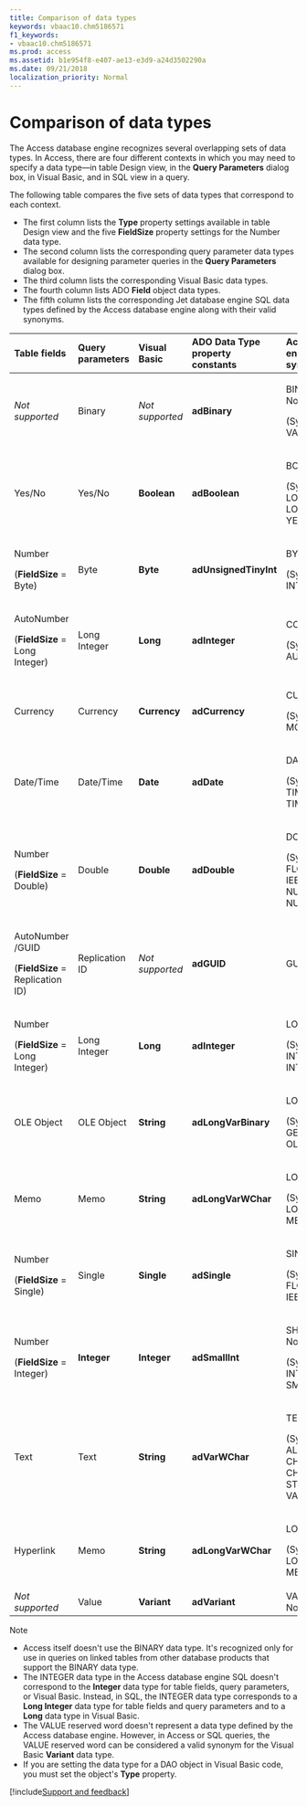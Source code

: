 ```yaml
---
title: Comparison of data types
keywords: vbaac10.chm5186571
f1_keywords:
- vbaac10.chm5186571
ms.prod: access
ms.assetid: b1e954f8-e407-ae13-e3d9-a24d3502290a
ms.date: 09/21/2018
localization_priority: Normal
---
```



# Comparison of data types

The Access database engine recognizes several overlapping sets of data types. In Access, there are four different contexts in which you may need to specify a data type—in table Design view, in the **Query Parameters** dialog box, in Visual Basic, and in SQL view in a query.

The following table compares the five sets of data types that correspond to each context.

- The first column lists the **Type** property settings available in table Design view and the five **FieldSize** property settings for the Number data type. 
- The second column lists the corresponding query parameter data types available for designing parameter queries in the **Query Parameters** dialog box. 
- The third column lists the corresponding Visual Basic data types. 
- The fourth column lists ADO **Field** object data types. 
- The fifth column lists the corresponding Jet database engine SQL data types defined by the Access database engine along with their valid synonyms.


|**Table fields**|**Query parameters**|**Visual Basic**|**ADO Data Type property constants**|**Access database engine SQL and synonyms**|
|:-----|:-----|:-----|:-----|:-----|
| _Not supported_|Binary| _Not supported_|**adBinary**|<p>BINARY (See Notes)</p><p>(Synonym: VARBINARY)</p>|
|Yes/No|Yes/No|**Boolean**|**adBoolean**|<p>BOOLEAN</p><p>(Synonyms: BIT, LOGICAL, LOGICAL1, YESNO)</p>|
|<p>Number</p><p>(**FieldSize** = Byte)</p>|Byte|**Byte**|**adUnsignedTinyInt**|<p>BYTE</p><p>(Synonym: INTEGER1)</p>|
|<p>AutoNumber</p><p>(**FieldSize** = Long Integer)</p>|Long Integer|**Long**|**adInteger**|<p>COUNTER</p><p>(Synonym: AUTOINCREMENT)</p>|
|Currency|Currency|**Currency**|**adCurrency**|<p>CURRENCY</p><p>(Synonym: MONEY)</p>|
|Date/Time|Date/Time|**Date**|**adDate**|<p>DATETIME</p><p>(Synonyms: DATE, TIME, TIMESTAMP)</p>|
|<p>Number</p><p>(**FieldSize** = Double)</p>|Double|**Double**|**adDouble**|<p>DOUBLE</p><p>(Synonyms: FLOAT, FLOAT8, IEEEDOUBLE, NUMBER, NUMERIC)</p>|
|<p>AutoNumber /GUID </p><p>(**FieldSize** = Replication ID)</p>|Replication ID| _Not supported_|**adGUID**|GUID|
|<p>Number</p><p>(**FieldSize** = Long Integer)</p>|Long Integer|**Long**|**adInteger**|<p>LONG (See Notes)</p><p>(Synonyms: INT, INTEGER, INTEGER4)</p>|
|OLE Object|OLE Object|**String**|**adLongVarBinary**|<p>LONGBINARY</p><p>(Synonyms: GENERAL, OLEOBJECT)</p>|
|Memo|Memo|**String**|**adLongVarWChar**|<p>LONGTEXT</p><p>(Synonyms: LONGCHAR, MEMO, NOTE)</p>|
|<p>Number</p><p>(**FieldSize** = Single)</p>|Single|**Single**|**adSingle**|<p>SINGLE</p><p>(Synonyms: FLOAT4, IEEESINGLE, REAL)</p>|
|<p>Number</p><p>(**FieldSize** = Integer)</p>|**Integer**|**Integer**|**adSmallInt**|<p>SHORT (See Notes)</p><p>(Synonyms: INTEGER2, SMALLINT)</p>|
|Text|Text|**String**|**adVarWChar**|<p>TEXT</p><p>(Synonyms: ALPHANUMERIC, CHAR, CHARACTER, STRING, VARCHAR)</p>|
|Hyperlink|Memo|**String**|**adLongVarWChar**|<p>LONGTEXT</p><p>(Synonyms: LONGCHAR, MEMO, NOTE)</p>|
| _Not supported_|Value|**Variant**|**adVariant**|VALUE (See Notes)|


> [!NOTE] 
> - Access itself doesn't use the BINARY data type. It's recognized only for use in queries on linked tables from other database products that support the BINARY data type.
> - The INTEGER data type in the Access database engine SQL doesn't correspond to the **Integer** data type for table fields, query parameters, or Visual Basic. Instead, in SQL, the INTEGER data type corresponds to a **Long Integer** data type for table fields and query parameters and to a **Long** data type in Visual Basic.
> - The VALUE reserved word doesn't represent a data type defined by the Access database engine. However, in Access or SQL queries, the VALUE reserved word can be considered a valid synonym for the Visual Basic **Variant** data type.
> - If you are setting the data type for a DAO object in Visual Basic code, you must set the object's **Type** property.

[!include[Support and feedback](~/includes/feedback-boilerplate.md)]
